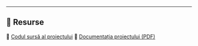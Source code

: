 
---

## 🔗 Resurse

📁 [Codul sursă al proiectului](code/)
📄 [Documentația proiectului (PDF)](documentation.pdf)
